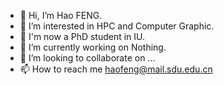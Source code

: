 - 👋 Hi, I’m Hao FENG.
- 👀 I’m interested in HPC and Computer Graphic.
- 🏫 I'm now a PhD student in IU. 
- 🌱 I’m currently working on Nothing. 
- 💞️ I’m looking to collaborate on ...
- 📫 How to reach me haofeng@mail.sdu.edu.cn

<!---
allenfengjr/allenfengjr is a ✨ special ✨ repository because its `README.md` (this file) appears on your GitHub profile.
You can click the Preview link to take a look at your changes.
--->
